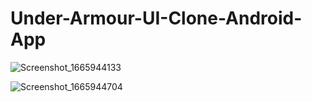 # Under-Armour-UI-Clone-Android-App

![Screenshot_1665944133](https://user-images.githubusercontent.com/45185182/196051789-08a14673-14e3-4a98-92c8-43c214e78044.png)

![Screenshot_1665944704](https://user-images.githubusercontent.com/45185182/196051795-bb307a79-7ab0-4e6d-ad12-5e4f27be7bb1.png)
